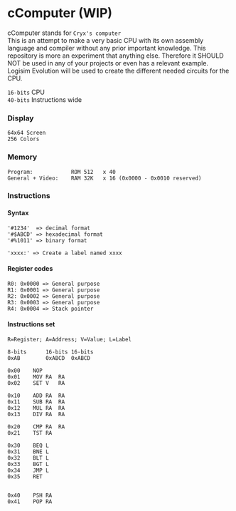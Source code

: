 # cComputer (WIP)
cComputer stands for `Cryx's computer`</br>
This is an attempt to make a very basic CPU with its own assembly language and compiler without any prior important knowledge. This repository is more an experiment that anything else. Therefore it SHOULD NOT be used in any of your projects or even has a relevant example. Logisim Evolution will be used to create the different needed circuits for the CPU.


`16-bits` CPU </br>
`40-bits` Instructions wide

### Display
    64x64 Screen
    256 Colors

### Memory
    Program:            ROM 512   x 40
    General + Video:    RAM 32K   x 16 (0x0000 - 0x0010 reserved)



### Instructions

#### Syntax
    '#1234'  => decimal format
    '#$ABCD' => hexadecimal format
    '#%1011' => binary format

    'xxxx:' => Create a label named xxxx

#### Register codes
    R0: 0x0000 => General purpose
    R1: 0x0001 => General purpose
    R2: 0x0002 => General purpose
    R3: 0x0003 => General purpose
    R4: 0x0004 => Stack pointer

#### Instructions set
    R=Register; A=Address; V=Value; L=Label

    8-bits      16-bits 16-bits
    0xAB        0xABCD  0xABCD

    0x00    NOP
    0x01    MOV RA  RA
    0x02    SET V   RA

    0x10    ADD RA  RA
    0x11    SUB RA  RA
    0x12    MUL RA  RA
    0x13    DIV RA  RA

    0x20    CMP RA  RA
    0x21    TST RA

    0x30    BEQ L
    0x31    BNE L
    0x32    BLT L
    0x33    BGT L
    0x34    JMP L
    0x35    RET


    0x40    PSH RA
    0x41    POP RA
